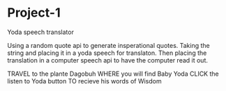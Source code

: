 # Project-1
Yoda speech translator

Using a random quote api to generate insperational quotes.
Taking the string and placing it in a yoda speech for translaton.
Then placing the translation in a computer speech api to have the computer read it out.

TRAVEL to the plante Dagobuh
WHERE you will find Baby Yoda
CLICK the listen to Yoda button
TO recieve his words of Wisdom


